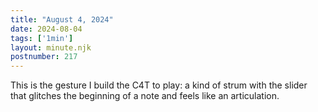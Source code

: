 ```yaml
---
title: "August 4, 2024"
date: 2024-08-04
tags: ['1min']
layout: minute.njk
postnumber: 217
---	
```


This is the gesture I build the C4T to play: a kind of strum with the slider that glitches the beginning of a note and feels like an articulation. 

